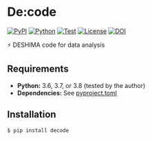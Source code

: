 # De:code

[![PyPI](https://img.shields.io/pypi/v/decode.svg?label=PyPI&style=flat-square)](https://pypi.org/pypi/decode/)
[![Python](https://img.shields.io/pypi/pyversions/decode.svg?label=Python&color=yellow&style=flat-square)](https://pypi.org/pypi/decode/)
[![Test](https://img.shields.io/github/workflow/status/deshima-dev/decode/Test?logo=github&label=Test&style=flat-square)](https://github.com/deshima-dev/decode/actions)
[![License](https://img.shields.io/badge/license-MIT-blue.svg?label=License&style=flat-square)](LICENSE)
[![DOI](https://img.shields.io/badge/DOI-10.5281/zenodo.3384216-blue?style=flat-square)](https://doi.org/10.5281/zenodo.3384216)

:zap: DESHIMA code for data analysis

## Requirements

- **Python:** 3.6, 3.7, or 3.8 (tested by the author)
- **Dependencies:** See [pyproject.toml](https://github.com/deshima-dev/decode/pyproject.toml)

## Installation

```shell
$ pip install decode
```
